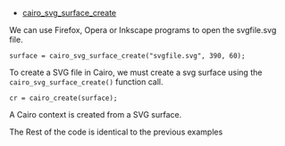 + [cairo_svg_surface_create][1]

[1]: http://cairographics.org/manual/cairo-SVG-Surfaces.html#cairo-svg-surface-create

We can use Firefox, Opera or Inkscape programs to open the svgfile.svg file.

	surface = cairo_svg_surface_create("svgfile.svg", 390, 60);

To create a SVG file in Cairo, we must create a svg surface using the
`cairo_svg_surface_create()` function call.

	cr = cairo_create(surface);

A Cairo context is created from a SVG surface.

The Rest of the code is identical to the previous examples
